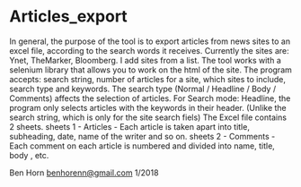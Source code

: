 # Articles_export

In general, the purpose of the tool is to export articles from news sites to an excel file, according to the search words it receives.
Currently the sites are: Ynet, TheMarker, Bloomberg. I add sites from a list.
The tool works with a selenium library that allows you to work on the html of the site.
The program accepts: search string, number of articles for a site, which sites to include, search type and keywords.
The search type (Normal / Headline / Body / Comments) affects the selection of articles. For Search mode: Headline, the program only selects articles with the keywords in their header. (Unlike the search string, which is only for the site search fiels)
The Excel file contains 2 sheets. 
sheets 1 - Articles - Each article is taken apart into title, subheading, date, name of the writer and so on.
sheets 2 - Comments - Each comment on each article is numbered and divided into name, title, body , etc.


Ben Horn
benhorenn@gmail.com
1/2018